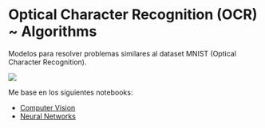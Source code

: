 # Optical Character Recognition (OCR) ~ Algorithms

Modelos para resolver problemas similares al dataset MNIST (Optical Character Recognition).

![](https://media1.giphy.com/media/5gb1lMI5DUimODy989/giphy.gif?cid=ecf05e47j2v4oefk4scpfgfhh5xdvaqs1isck3qx76sigqof&ep=v1_gifs_search&rid=giphy.gif&ct=g)

Me base en los siguientes notebooks:
* [Computer Vision](https://colab.research.google.com/drive/1ZZXnCjFEOkp_KdNcNabd14yok0BAIuwS#forceEdit=true&sandboxMode=true)
* [Neural Networks](https://colab.research.google.com/drive/1m2cg3D1x3j5vrFc-Cu0gMvc48gWyCOuG#forceEdit=true&sandboxMode=true)

